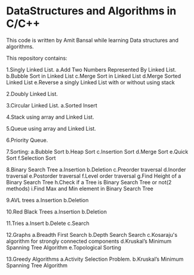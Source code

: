 # DataStructures and Algorithms in C/C++

This code is written by Amit Bansal while learning Data structures and algorithms.

This repository contains:

1.Singly Linked List.
	a.Add Two Numbers Represented By Linked List.
	b.Bubble Sort in Linked List
	c.Merge Sort in Linked List
	d.Merge Sorted Linked List
	e.Reverse a singly Linked List with or without using stack 

2.Doubly Linked List.


3.Circular Linked List.
	a.Sorted Insert

4.Stack using array and Linked List.

5.Queue using array and Linked List.

6.Priority Queue.

7.Sorting:
	a.Bubble Sort
	b.Heap Sort
	c.Insertion Sort
	d.Merge Sort
	e.Quick Sort
	f.Selection Sort

8.Binary Search Tree
	a.Insertion
	b.Deletion
	c.Preorder traversal
	d.Inorder traversal
	e.Postorder traversal
	f.Level order traversal
	g.Find Height of a Binary Search Tree
	h.Check if a Tree is Binary Search Tree or not(2 methods)
	i.Find Max and Min element in Binary Search Tree

9.AVL trees
	a.Insertion
	b.Deletion

10.Red Black Trees
	a.Insertion
	b.Deletion

11.Tries
	a.Insert
	b.Delete
	c.Search

12.Graphs
	a.Breadth First Search
	b.Depth Search Search
	c.Kosaraju's algorithm for strongly connected components
	d.Kruskal’s Minimum Spanning Tree Algorithm
	e.Topological Sorting

13.Greedy Algorithms
	a.Activity Selection Problem.
	b.Kruskal’s Minimum Spanning Tree Algorithm
